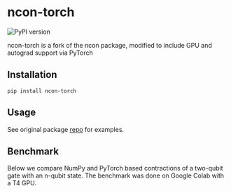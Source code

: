# ncon-torch
![PyPI version](https://img.shields.io/pypi/v/qaravan)

ncon-torch is a fork of the ncon package, modified to include GPU and autograd support via PyTorch

## Installation

`pip install ncon-torch`

## Usage

See original package [repo](https://github.com/mhauru/ncon) for examples. 

## Benchmark 

Below we compare NumPy and PyTorch based contractions of a two-qubit gate with an n-qubit state. The benchmark was done on Google Colab with a T4 GPU. 